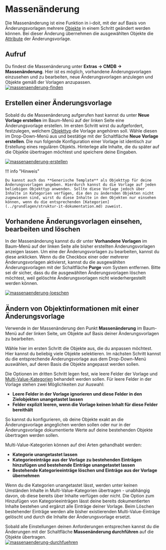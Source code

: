 # Massenänderung

Die Massenänderung ist eine Funktion in i-doit, mit der auf Basis von Änderungsvorlagen mehrere [Objekte](../grundlagen/struktur-it-dokumentation.md) in einem Schritt geändert werden können. Bei dieser Änderung übernehmen die ausgewählten Objekte die [Attribute](../grundlagen/struktur-it-dokumentation.md) der Änderungsvorlage.

Aufruf
------

Du findest die Massenänderung unter **Extras → CMDB → Massenänderung**. Hier ist es möglich, vorhandene Änderungsvorlagen einzusehen und zu bearbeiten, neue Änderungsvorlagen anzulegen und Objekte gemäß der Vorlagen anzupassen.  
[![massenaenderung-finden](../assets/images/de/effizientes-dokumentieren/massenaenderung/1-mae.png)](../assets/images/de/effizientes-dokumentieren/massenaenderung/1-mae.png)

Erstellen einer Änderungsvorlage
--------------------------------

Sobald du die Massenänderung aufgerufen hast kannst du unter **Neue Vorlage erstellen**  im Baum-Menü auf der linken Seite eine Änderungsvorlage erstellen. Im ersten Schritt wirst du aufgefordert, festzulegen, welchem [Objekttyp](../grundlagen/struktur-it-dokumentation.md) die Vorlage angehören soll. Wähle diesen im Drop-Down-Menü aus und bestätige mit der Schaltfläche **Neue Vorlage erstellen**. Die nun folgende Konfiguration einer Vorlage ist identisch zur Erstellung eines regulären Objekts. Hinterlege alle Inhalte, die du später auf die Objekte übertragen möchtest und speichere deine Eingaben.

[![massenaenderung-erstellen](../assets/images/de/effizientes-dokumentieren/massenaenderung/2-mae.png)](../assets/images/de/effizientes-dokumentieren/massenaenderung/2-mae.png)

!!! info "Hinweis"

    Du kannst auch das **Generische Template** als Objekttyp für deine Änderungsvorlagen angeben. Hierdurch kannst du die Vorlage auf jeden beliebigen Objekttyp anwenden. Sollte diese Vorlage jedoch über Inhalte in Kategorien verfügen, die den zu ändernden Objekten nicht zugewiesen sind, wirst du diese Inhalte in den Objekten nur einsehen können, wenn du die entsprechenden [Kategorien](../grundlagen/struktur-it-dokumentation.md) zuweist.

Vorhandene Änderungsvorlagen einsehen, bearbeiten und löschen
-------------------------------------------------------------

In der Massenänderung kannst du dir unter **Vorhandene Vorlagen** im Baum-Menü auf der linken Seite alle bisher erstellten Änderungsvorlagen anzeigen lassen. Um eine der Änderungsvorlagen zu bearbeiten, kannst du diese anklicken. Wenn du die Checkbox einer oder mehrerer Änderungsvorlagen aktivierst, kannst du die ausgewählten Änderungsvorlagen mit der Schaltfläche **Purge** vom System entfernen. Bitte sei dir sicher, dass du die ausgewählten Änderungsvorlagen löschen möchtest, weil gelöschte Änderungsvorlagen nicht wiederhergestellt werden können.

[![massenaenderung-loeschen](../assets/images/de/effizientes-dokumentieren/massenaenderung/3-mae.png)](../assets/images/de/effizientes-dokumentieren/massenaenderung/3-mae.png)

Ändern von Objektinformationen mit einer Änderungsvorlage
---------------------------------------------------------

Verwende in der Massenänderung den Punkt **Massenänderung** im Baum-Menü auf der linken Seite, um Objekte auf Basis deiner Änderungsvorlagen zu bearbeiten.

Wähle hier im ersten Schritt die Objekte aus, die du anpassen möchtest. Hier kannst du beliebig viele Objekte selektieren. Im nächsten Schritt kannst du die entsprechende Änderungsvorlage aus dem Drop-Down-Menü auswählen, auf deren Basis die Objekte angepasst werden sollen.

Die Optionen im dritten Schritt legen fest, wie leere Felder der Vorlage und [Multi-Value-Kategorien](../grundlagen/struktur-it-dokumentation.md) behandelt werden sollen. Für leere Felder in der Vorlage stehen zwei Möglichkeiten zur Auswahl:

*   **Leere Felder in der Vorlage ignorieren und diese Felder in den Zielobjekten unangetastet lassen**
*   **Felder explizit leeren, wenn die Vorlage keinen Inhalt für diese Felder bereithält**

So kannst du konfigurieren, ob deine Objekte exakt an die Änderungsvorlage angeglichen werden sollen oder nur in der Änderungsvorlage dokumentierte Werte auf deine bestehenden Objekte übertragen werden sollen.

Multi-Value-Kategorien können auf drei Arten gehandhabt werden:

*   **Kategorie unangetastet lassen**
*   **Kategorieeinträge aus der Vorlage zu bestehenden Einträgen hinzufügen und bestehende Einträge unangetastet lassen**
*   **Bestehende Kategorieeinträge löschen und Einträge aus der Vorlage übernehmen**

Wenn du die Kategorien unangetastet lässt, werden unter keinen Umständen Inhalte in Multi-Value-Kategorien übertragen - unabhängig davon, ob diese bereits über Inhalte verfügen oder nicht. Die Option zum Hinzufügen von Kategorieeinträgen lässt deine bereits dokumentierten Inhalte bestehen und ergänzt alle Einträge deiner Vorlage. Beim Löschen bestehender Einträge werden alle bisher existierenden Multi-Value-Einträge gelöscht und durch die Inhalte der Änderungsvorlage ersetzt.

Sobald alle Einstellungen deinen Anforderungen entsprechen kannst du die Änderungen mit der Schaltfläche **Massenänderung durchführen** auf die Objekte übertragen.  
[![massenaenderung-durchfuehren](../assets/images/de/effizientes-dokumentieren/massenaenderung/4-mae.png)](../assets/images/de/effizientes-dokumentieren/massenaenderung/4-mae.png)